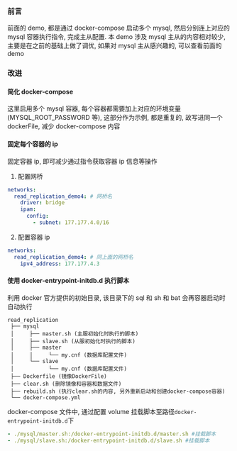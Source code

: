 ### 前言

前面的 demo, 都是通过 docker-compose 启动多个 mysql, 然后分别连上对应的 mysql 容器执行指令, 完成主从配置. 本 demo 涉及 mysql 主从的内容相对较少, 主要是在之前的基础上做了调优, 如果对 mysql 主从感兴趣的, 可以查看前面的 demo

### 改进

#### 简化 docker-compose

这里启用多个 mysql 容器, 每个容器都需要加上对应的环境变量(MYSQL_ROOT_PASSWORD 等), 这部分作为示例, 都是重复的, 故写进同一个 dockerFile, 减少 docker-compose 内容

#### 固定每个容器的 ip

固定容器 ip, 即可减少通过指令获取容器 ip 信息等操作

1. 配置网桥

```yml
networks:
  read_replication_demo4: # 网桥名
    driver: bridge
    ipam:
      config:
        - subnet: 177.177.4.0/16
```

2. 配置容器 ip

```yml
networks:
  read_replication_demo4: # 同上面的网桥名
    ipv4_address: 177.177.4.3
```

#### 使用 docker-entrypoint-initdb.d 执行脚本

利用 docker 官方提供的初始目录, 该目录下的 sql 和 sh 和 bat 会再容器启动时自动执行

```
read_replication
 ├── mysql
 │     ├── master.sh (主服初始化时执行的脚本)
 │     ├── slave.sh (从服初始化时执行的脚本)
 │     ├── master
 │     │     └── my.cnf (数据库配置文件)
 │     └── slave
 │           └── my.cnf (数据库配置文件)
 ├── Dockerfile (镜像DockerFile)
 ├── clear.sh (删除镜像和容器和数据文件)
 ├── rebuild.sh (执行clear.sh的内容, 另外重新启动和创建docker-compose容器)
 └── docker-compose.yml
```

docker-compose 文件中, 通过配置 volume 挂载脚本至路径`docker-entrypoint-initdb.d`下

```yml
- ./mysql/master.sh:/docker-entrypoint-initdb.d/master.sh #挂载脚本
- ./mysql/slave.sh:/docker-entrypoint-initdb.d/slave.sh #挂载脚本
```

